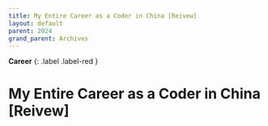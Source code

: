 ```yaml
---
title: My Entire Career as a Coder in China [Reivew]
layout: default
parent: 2024
grand_parent: Archives
---
```


**Career**
{: .label .label-red }


# My Entire Career as a Coder in China [Reivew]